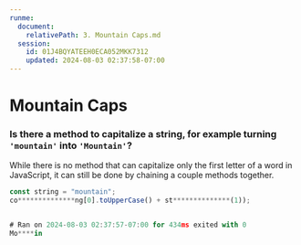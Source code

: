 ```yaml
---
runme:
  document:
    relativePath: 3. Mountain Caps.md
  session:
    id: 01J4BQYATEEH0ECA052MKK7312
    updated: 2024-08-03 02:37:58-07:00
---
```


# Mountain Caps

### Is there a method to capitalize a string, for example turning `'mountain'` into `'Mountain'`?

While there is no method that can capitalize only the first letter of a word in JavaScript, it can still be done by chaining a couple methods together.

```javascript {"id":"01J4BSK9FKXHNMRDR8CG6P9HVR"}
const string = "mountain";
co**************ng[0].toUpperCase() + st**************(1));


# Ran on 2024-08-03 02:37:57-07:00 for 434ms exited with 0
Mo****in
```

